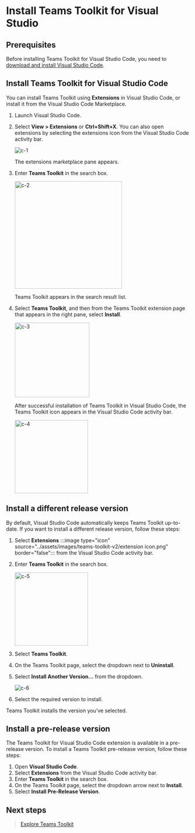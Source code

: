 # Install Teams Toolkit for Visual Studio

## Prerequisites

Before installing Teams Toolkit for Visual Studio Code, you need to [download and install Visual Studio Code](https://code.visualstudio.com/Download).

## Install Teams Toolkit for Visual Studio Code

You can install Teams Toolkit using **Extensions** in Visual Studio Code, or install it from the Visual Studio Code Marketplace.

1. Launch Visual Studio Code.
1. Select **View > Extensions** or **Ctrl+Shift+X**. You can also open extensions by selecting the extensions icon from the Visual Studio Code activity bar.

   ![c-1](https://github.com/microsoft/hack-together-teams/assets/36196437/5a61f1c4-235a-44a8-9e85-9141c3b98bf6)

   The extensions marketplace pane appears.

1. Enter **Teams Toolkit** in the search box.

   <img width="293" alt="c-2" src="https://github.com/microsoft/hack-together-teams/assets/36196437/0d62e253-e273-4f20-b724-7668bfdec3b7">

   Teams Toolkit appears in the search result list.

1. Select **Teams Toolkit**, and then from the Teams Toolkit extension page that appears in the right pane, select  **Install**.
  
   <img width="204" alt="c-3" src="https://github.com/microsoft/hack-together-teams/assets/36196437/cdfdc55a-8455-409b-8111-1b78ed48610f">

   After successful installation of Teams Toolkit in Visual Studio Code, the Teams Toolkit icon appears in the Visual Studio Code activity bar.

   <img width="200" alt="c-4" src="https://github.com/microsoft/hack-together-teams/assets/36196437/d4c6d755-1e88-4df6-8917-ba79f10b519b">



## Install a different release version

By default, Visual Studio Code automatically keeps Teams Toolkit up-to-date. If you want to install a different release version, follow these steps:

1. Select **Extensions** :::image type="icon" source="../assets/images/teams-toolkit-v2/extension icon.png" border="false"::: from the Visual Studio Code activity bar.

1. Enter **Teams Toolkit** in the search box.

   <img width="200" alt="c-5" src="https://github.com/microsoft/hack-together-teams/assets/36196437/319ddfed-dc1e-4bd8-9a61-d6115b0ff946">

1. Select **Teams Toolkit**.

1. On the Teams Toolkit page, select the dropdown next to **Uninstall**.

1. Select **Install Another Version...** from the dropdown.

   ![c-6](https://github.com/microsoft/hack-together-teams/assets/36196437/e45ab7eb-5cc7-4a0f-b39b-e39bff1eedea)
   
1. Select the required version to install.

Teams Toolkit installs the version you’ve selected.

## Install a pre-release version

The Teams Toolkit for Visual Studio Code extension is available in a pre-release version. To install a Teams Toolkit pre-release version, follow these steps:

1. Open **Visual Studio Code**.
1. Select **Extensions** from the Visual Studio Code activity bar.
1. Enter **Teams Toolkit** in the search box.
1. On the Teams Toolkit page, select the dropdown arrow next to **Install**.
1. Select **Install Pre-Release Version**.


## Next steps

> [Explore Teams Toolkit](https://learn.microsoft.com/en-us/microsoftteams/platform/toolkit/explore-teams-toolkit?tabs=prj&pivots=visual-studio-code)
